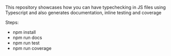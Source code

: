 This repository showcases how you can have typechecking in JS files using Typescript and also generates documentation, inline testing and coverage

Steps:

* npm install
* npm run docs
* npm run test
* npm run coverage